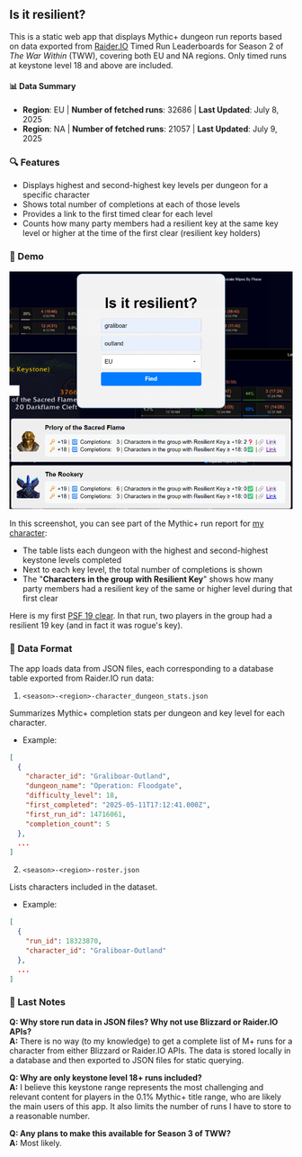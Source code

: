 ## **Is it resilient?**

This is a static web app that displays Mythic+ dungeon run reports based on data exported from [Raider.IO](https://raider.io) Timed Run Leaderboards for Season 2 of *The War Within* (TWW), covering both EU and NA regions. Only timed runs at keystone level 18 and above are included.

#### 📊 Data Summary
 - **Region**: EU | **Number of fetched runs**: 32686 | **Last Updated**: July 8, 2025
 - **Region**: NA | **Number of fetched runs**: 21057 | **Last Updated**: July 9, 2025

### 🔍 Features
 - Displays highest and second-highest key levels per dungeon for a specific character
 - Shows total number of completions at each of those levels
 - Provides a link to the first timed clear for each level
 - Counts how many party members had a resilient key at the same key level or higher at the time of the first clear (resilient key holders)

### 📸 Demo

<img src="demo.png" alt="Demo screenshot" width="600" />

In this screenshot, you can see part of the Mythic+ run report for [my character](https://raider.io/characters/eu/outland/Graliboar):
 - The table lists each dungeon with the highest and second-highest keystone levels completed
 - Next to each key level, the total number of completions is shown
 - The "**Characters in the group with Resilient Key**" shows how many party members had a resilient key of the same or higher level during that first clear

Here is my first [PSF 19 clear](https://raider.io/mythic-plus-runs/season-tww-2/18343656). In that run, two players in the group had a resilient 19 key (and in fact it was rogue's key).

### 📂 Data Format

The app loads data from JSON files, each corresponding to a database table exported from Raider.IO run data:
1. `<season>-<region>-character_dungeon_stats.json`

Summarizes Mythic+ completion stats per dungeon and key level for each character.
 - Example:
```json
[
  {
    "character_id": "Graliboar-Outland",
    "dungeon_name": "Operation: Floodgate",
    "difficulty_level": 18,
    "first_completed": "2025-05-11T17:12:41.000Z",
    "first_run_id": 14716061,
    "completion_count": 5
  },
  ...
]
```
2. `<season>-<region>-roster.json`
   
Lists characters included in the dataset.
 - Example:
```json
[
  {
    "run_id": 18323870,
    "character_id": "Graliboar-Outland"
  },
  ...
]
```

### 📝 Last Notes

**Q: Why store run data in JSON files? Why not use Blizzard or Raider.IO APIs?<br>**
**A:** There is no way (to my knowledge) to get a complete list of M+ runs for a character from either Blizzard or Raider.IO APIs. The data is stored locally in a database and then exported to JSON files for static querying.

**Q: Why are only keystone level 18+ runs included?<br>**
**A:** I believe this keystone range represents the most challenging and relevant content for players in the 0.1% Mythic+ title range, who are likely the main users of this app. It also limits the number of runs I have to store to a reasonable number.

**Q: Any plans to make this available for Season 3 of TWW?<br>**
**A:** Most likely.
